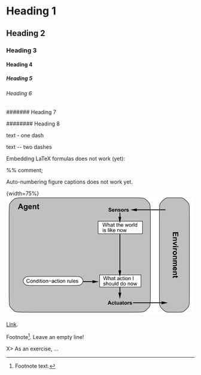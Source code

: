 
# Heading 1

## Heading 2

### Heading 3

#### Heading 4

##### Heading 5

###### Heading 6

####### Heading 7

######## Heading 8


text - one dash

text -- two dashes

Embedding LaTeX formulas does not work (yet): <!-- This is raw \LaTeX \[ {e}^{i\pi }+1=0 \] -->

%% comment; 

Auto-numbering figure captions does not work yet.

{width=75%}
![Figure](images/Simple_Agent.png)

[Link](http://sourceforge.net/projects/jadex/).


Footnote[^fn-id]. Leave an empty line!

[^fn-id]: Footnote text.


X> As an exercise, ...